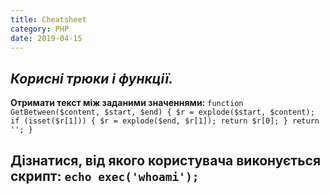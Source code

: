 ```yaml
---
title: Cheatsheet
category: PHP
date: 2019-04-15
---
```


_Корисні трюки і функції._
-----
**Отримати текст між заданими значеннями:**
`function GetBetween($content, $start, $end)
{
$r = explode($start, $content);
if (isset($r[1]))
 {
 $r = explode($end, $r[1]);
 return $r[0];
 }
 return '';
}`

**Дізнатися, від якого користувача виконується скрипт:**
`echo exec('whoami');`
-----